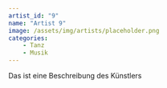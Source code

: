 ```yaml
---
artist_id: "9"
name: "Artist 9"
image: /assets/img/artists/placeholder.png
categories:
    - Tanz
    - Musik
---
```

Das ist eine Beschreibung des Künstlers
